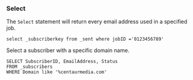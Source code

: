 ### Select

The `Select` statement will return every email address used in a specified job.

```select _subscriberkey from _sent where jobID ='0123456789'```

Select a subscriber with a specific domain name.
```
SELECT SubscriberID, EmailAddress, Status
FROM _subscribers
WHERE Domain like '%centaurmedia.com'
```
